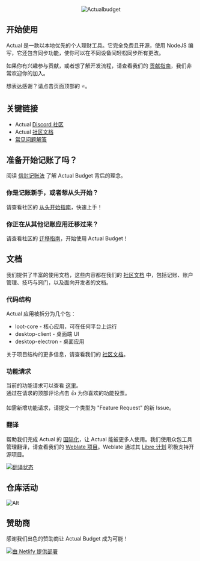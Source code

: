 <p align="center">
  <img src="https://edas-hz.oss-cn-hangzhou.aliyuncs.com/edas-apps/charts-store/actualbudget/image/demo.png" alt="Actualbudget" />
</p>

## 开始使用

Actual 是一款以本地优先的个人理财工具。它完全免费且开源，使用 NodeJS 编写，它还包含同步功能，使你可以在不同设备间轻松同步所有更改。

如果你有兴趣参与贡献，或者想了解开发流程，请查看我们的 [贡献指南](https://actualbudget.org/docs/contributing/)，我们非常欢迎你的加入。

想表达感谢？请点击页面顶部的 ⭐。

## 关键链接

- Actual [Discord 社区](https://discord.gg/pRYNYr4W5A)
- Actual [社区文档](https://actualbudget.org/docs)
- [常见问题解答](https://actualbudget.org/docs/faq)

## 准备开始记账了吗？

阅读 [信封记账法](https://actualbudget.org/docs/getting-started/envelope-budgeting) 了解 Actual Budget 背后的理念。

### 你是记账新手，或者想从头开始？

请查看社区的 [从头开始指南](https://actualbudget.org/docs/getting-started/starting-fresh)，快速上手！

### 你正在从其他记账应用迁移过来？

请查看社区的 [迁移指南](https://actualbudget.org/docs/migration/)，开始使用 Actual Budget！

## 文档

我们提供了丰富的使用文档，这些内容都在我们的 [社区文档](https://actualbudget.org/docs) 中，包括记账、账户管理、技巧与窍门，以及面向开发者的文档。

### 代码结构

Actual 应用被拆分为几个包：

- loot-core - 核心应用，可在任何平台上运行
- desktop-client - 桌面端 UI
- desktop-electron - 桌面应用

关于项目结构的更多信息，请查看我们的 [社区文档](https://actualbudget.org/docs/contributing/project-details)。

### 功能请求

当前的功能请求可以查看 [这里](https://github.com/actualbudget/actual/issues?q=is%3Aissue+label%3A%22needs+votes%22+sort%3Areactions-%2B1-desc)。  
通过在请求的顶部评论点击 :+1: 为你喜欢的功能投票。

如需新增功能请求，请提交一个类型为 "Feature Request" 的新 Issue。

### 翻译

帮助我们完成 Actual 的 [国际化](https://actualbudget.org/docs/contributing/i18n/)，让 Actual 能被更多人使用。我们使用众包工具管理翻译，请查看我们的 [Weblate 项目](https://hosted.weblate.org/projects/actualbudget/)。Weblate 通过其 [Libre 计划](https://weblate.org/en/hosting/#libre) 积极支持开源项目。

<a href="https://hosted.weblate.org/engage/actualbudget/">
<img src="https://edas-hz.oss-cn-hangzhou.aliyuncs.com/edas-apps/charts-store/actualbudget/image/287x66-grey.png" alt="翻译状态" />
</a>

## 仓库活动

![Alt](https://edas-hz.oss-cn-hangzhou.aliyuncs.com/edas-apps/charts-store/actualbudget/image/e20537dd8b74956f86736726ccfbc6f0565bec22.svg 'Repobeats 分析图')

## 赞助商

感谢我们出色的赞助商让 Actual Budget 成为可能！

<a href="https://www.netlify.com"> <img src="https://edas-hz.oss-cn-hangzhou.aliyuncs.com/edas-apps/charts-store/actualbudget/image/netlify-color-accent.svg" alt="由 Netlify 提供部署" /> </a>
